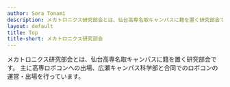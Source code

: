 ```yaml
---
author: Sora Tonami
description: メカトロニクス研究部会とは、仙台高専名取キャンパスに籍を置く研究部会です。
layout: default
title: Top
title-short: メカトロニクス研究部会
---
```


メカトロニクス研究部会とは、仙台高専名取キャンパスに籍を置く研究部会です。
主に高専ロボコンへの出場、広瀬キャンパス科学部と合同でのロボコンの運営・出場を行っています。
